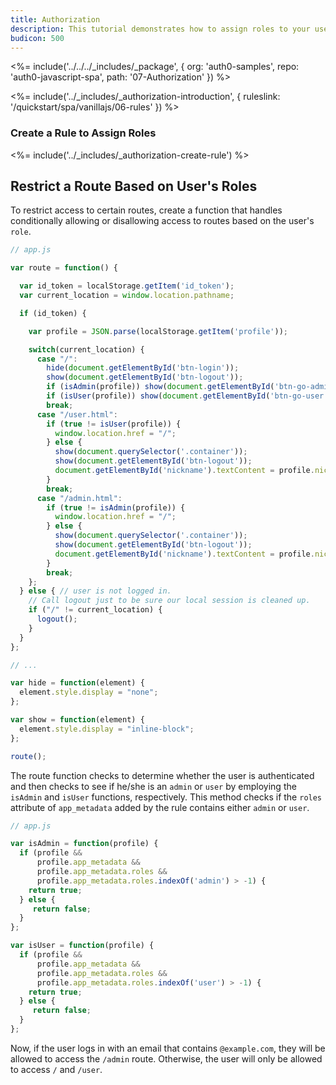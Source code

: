 ```yaml
---
title: Authorization
description: This tutorial demonstrates how to assign roles to your users, and use those claims to authorize or deny a user to access certain routes in the app
budicon: 500
---
```


<%= include('../../../_includes/_package', {
  org: 'auth0-samples',
  repo: 'auth0-javascript-spa',
  path: '07-Authorization'
}) %>

<%= include('../_includes/_authorization-introduction', { ruleslink: '/quickstart/spa/vanillajs/06-rules' }) %>

### Create a Rule to Assign Roles

<%= include('../_includes/_authorization-create-rule') %>

## Restrict a Route Based on User's Roles

To restrict access to certain routes, create a function that handles conditionally allowing or disallowing access to routes based on the user's `role`.

```js
// app.js

var route = function() {

  var id_token = localStorage.getItem('id_token');
  var current_location = window.location.pathname;

  if (id_token) {

    var profile = JSON.parse(localStorage.getItem('profile'));

    switch(current_location) {
      case "/":
        hide(document.getElementById('btn-login'));
        show(document.getElementById('btn-logout'));
        if (isAdmin(profile)) show(document.getElementById('btn-go-admin'));
        if (isUser(profile)) show(document.getElementById('btn-go-user'));
        break;
      case "/user.html":
        if (true != isUser(profile)) {
          window.location.href = "/";
        } else {
          show(document.querySelector('.container'));
          show(document.getElementById('btn-logout'));
          document.getElementById('nickname').textContent = profile.nickname;
        }
        break;
      case "/admin.html":
        if (true != isAdmin(profile)) {
          window.location.href = "/";
        } else {
          show(document.querySelector('.container'));
          show(document.getElementById('btn-logout'));
          document.getElementById('nickname').textContent = profile.nickname;
        }
        break;
    };
  } else { // user is not logged in.
    // Call logout just to be sure our local session is cleaned up.
    if ("/" != current_location) {
      logout();
    }
  }
};

// ...

var hide = function(element) {
  element.style.display = "none";
};

var show = function(element) {
  element.style.display = "inline-block";
};

route();
```

The route function checks to determine whether the user is authenticated and then checks to see if he/she is an `admin` or `user` by employing the `isAdmin` and `isUser` functions, respectively. This method checks if the `roles` attribute of `app_metadata` added by the rule contains either `admin` or `user`.

```js
// app.js

var isAdmin = function(profile) {
  if (profile &&
      profile.app_metadata &&
      profile.app_metadata.roles &&
      profile.app_metadata.roles.indexOf('admin') > -1) {
    return true;
  } else {
     return false;
  }
};

var isUser = function(profile) {
  if (profile &&
      profile.app_metadata &&
      profile.app_metadata.roles &&
      profile.app_metadata.roles.indexOf('user') > -1) {
    return true;
  } else {
     return false;
  }
};
```

Now, if the user logs in with an email that contains `@example.com`, they will be allowed to access the `/admin` route. Otherwise, the user will only be allowed to access `/` and `/user`.
